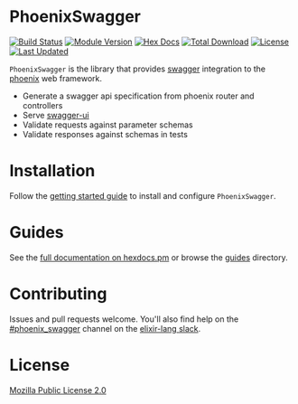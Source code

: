 # PhoenixSwagger

[![Build Status](https://travis-ci.org/xerions/phoenix_swagger.svg?branch=master)](https://travis-ci.org/xerions/phoenix_swagger)
[![Module Version](https://img.shields.io/hexpm/v/phoenix_swagger.svg)](https://hex.pm/packages/phoenix_swagger)
[![Hex Docs](https://img.shields.io/badge/hex-docs-lightgreen.svg)](https://hexdocs.pm/phoenix_swagger/)
[![Total Download](https://img.shields.io/hexpm/dt/phoenix_swagger.svg)](https://hex.pm/packages/phoenix_swagger)
[![License](https://img.shields.io/hexpm/l/phoenix_swagger.svg)](https://github.com/xerions/phoenix_swagger/blob/master/LICENSE)
[![Last Updated](https://img.shields.io/github/last-commit/xerions/phoenix_swagger.svg)](https://github.com/xerions/phoenix_swagger/commits/master)

`PhoenixSwagger` is the library that provides [swagger](http://swagger.io/) integration
to the [phoenix](http://www.phoenixframework.org/) web framework.

 - Generate a swagger api specification from phoenix router and controllers
 - Serve [swagger-ui](https://swagger.io/swagger-ui/)
 - Validate requests against parameter schemas
 - Validate responses against schemas in tests

# Installation

Follow the [getting started guide](https://hexdocs.pm/phoenix_swagger/getting-started.html) to install and configure `PhoenixSwagger`.

# Guides

See the [full documentation on hexdocs.pm](https://hexdocs.pm/phoenix_swagger) or browse the [guides](https://github.com/xerions/phoenix_swagger/tree/master/guides) directory.

# Contributing

Issues and pull requests welcome. You'll also find help on the [#phoenix_swagger](https://elixir-lang.slack.com/messages/phoenix_swagger) channel on the [elixir-lang slack](https://elixir-lang.slack.com).

# License

[Mozilla Public License 2.0](./LICENSE)
